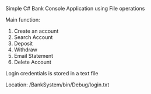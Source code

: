 Simple C# Bank Console Application using File operations

Main function:
1. Create an account
2. Search Account
3. Deposit
4. Withdraw
5. Email Statement
6. Delete Account

Login credentials is stored in a text file

Location: /BankSystem/bin/Debug/login.txt
